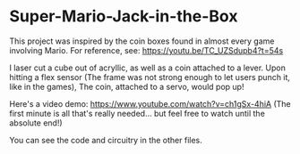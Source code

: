 # Super-Mario-Jack-in-the-Box

This project was inspired by the coin boxes found in almost every game involving Mario. For reference, see: https://youtu.be/TC_UZSdupb4?t=54s

I laser cut a cube out of acryllic, as well as a coin attached to a lever. Upon hitting a flex sensor (The frame was not strong enough to let users punch it, like in the games), The coin, attached to a servo, would pop up!

Here's a video demo: https://www.youtube.com/watch?v=ch1gSx-4hiA (The first minute is all that's really needed... but feel free to watch until the absolute end!)

You can see the code and circuitry in the other files.

